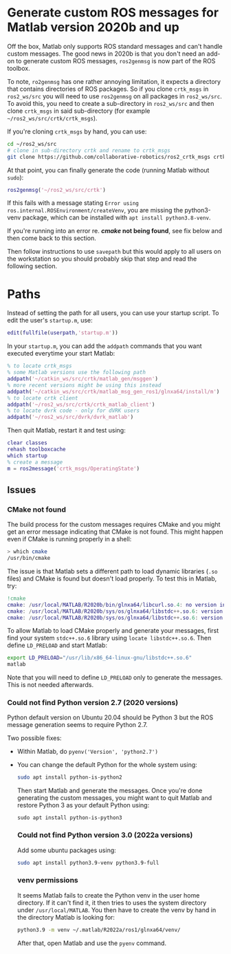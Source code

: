 # Generate custom ROS messages for Matlab version 2020b and up 

Off the box, Matlab only supports ROS standard messages and can't handle custom messages.  The good news in 2020b is that you don't need an add-on to generate custom ROS messages, `ros2genmsg` is now part of the ROS toolbox.

To note, `ro2genmsg` has one rather annoying limitation, it expects a directory that contains directories of ROS packages. So if you clone `crtk_msgs` in `ros2_ws/src` you will need to use `ros2genmsg` on all packages in `ros2_ws/src`.  To avoid this, you need to create a sub-directory in `ros2_ws/src` and then clone `crtk_msgs` in said sub-directory (for example `~/ros2_ws/src/crtk/crtk_msgs`).

If you're cloning `crtk_msgs` by hand, you can use:
```sh
cd ~/ros2_ws/src
# clone in sub-directory crtk and rename to crtk_msgs
git clone https://github.com/collaborative-robotics/ros2_crtk_msgs crtk/crtk_msgs
```

At that point, you can finally generate the code (running Matlab without `sudo`):
```matlab
ros2genmsg('~/ros2_ws/src/crtk')
```

If this fails with a message stating `Error using ros.internal.ROSEnvironment/createVenv`, you are missing the python3-venv package, which can be installed with `apt install python3.8-venv`.

If you're running into an error re. **_cmake_ not being found**, see fix below and then come back to this section.

Then follow instructions to use `savepath` but this would apply to all users on the workstation so you should probably skip that step and read the following section.

# Paths

Instead of setting the path for all users, you can use your startup script.  To edit the user's `startup.m`, use:
```matlab
edit(fullfile(userpath,'startup.m'))
```
In your `startup.m`, you can add the `addpath` commands that you want executed everytime your start Matlab:
```matlab
% to locate crtk_msgs
% some Matlab versions use the following path
addpath('~/catkin_ws/src/crtk/matlab_gen/msggen')
% more recent versions might be using this instead
addpath('~/catkin_ws/src/crtk/matlab_msg_gen_ros1/glnxa64/install/m')
% to locate crtk client
addpath('~/ros2_ws/src/crtk/crtk_matlab_client')
% to locate dvrk code - only for dVRK users
addpath('~/ros2_ws/src/dvrk/dvrk_matlab')
```

Then quit Matlab, restart it and test using:
```matlab
clear classes
rehash toolboxcache
which startup
% create a message
m = ros2message('crtk_msgs/OperatingState')
```

## Issues

### CMake not found

The build process for the custom messages requires CMake and you might get an error message indicating that CMake is not found.  This might happen even if CMake is running properly in a shell:
```sh
> which cmake
/usr/bin/cmake
```

The issue is that Matlab sets a different path to load dynamic libraries (`.so` files) and CMake is found but doesn't load properly.  To test this in Matlab, try:
```matlab
!cmake
cmake: /usr/local/MATLAB/R2020b/bin/glnxa64/libcurl.so.4: no version information available (required by cmake)
cmake: /usr/local/MATLAB/R2020b/sys/os/glnxa64/libstdc++.so.6: version `GLIBCXX_3.4.26' not found (required by cmake)
cmake: /usr/local/MATLAB/R2020b/sys/os/glnxa64/libstdc++.so.6: version `GLIBCXX_3.4.26' not found (required by /usr/lib/x86_64-linux-gnu/libjsoncpp.so.1)
```

To allow Matlab to load CMake properly and generate your messages, first find your system `stdc++.so.6` library using `locate libstdc++.so.6`.  Then define `LD_PRELOAD` and start Matlab:
```sh
export LD_PRELOAD="/usr/lib/x86_64-linux-gnu/libstdc++.so.6"
matlab
```

Note that you will need to define `LD_PRELOAD` only to generate the messages.  This is not needed afterwards.

### Could not find Python version 2.7 (2020 versions)

Python default version on Ubuntu 20.04 should be Python 3 but the ROS message generation seems to require Python 2.7.

Two possible fixes:
* Within Matlab, do `pyenv('Version', 'python2.7')`
* You can change the default Python for the whole system using:
  ```sh
  sudo apt install python-is-python2
  ```
  Then start Matlab and generate the messages.  Once you're done generating the custom messages, you might want to quit Matlab and restore Python 3 as your default Python using:
  ```
  sudo apt install python-is-python3
  ```
  
  ### Could not find Python version 3.0 (2022a versions)
  
  Add some ubuntu packages using:
  ```sh
  sudo apt install python3.9-venv python3.9-full 
  ```
  
  ### venv permissions
  
  It seems Matlab fails to create the Python venv in the user home directory.  If it can't find it, it then tries to uses the system directory under `/usr/local/MATLAB`.  You then have to create the venv by hand in the directory Matlab is looking for:
  ```sh
  python3.9 -m venv ~/.matlab/R2022a/ros1/glnxa64/venv/
  ```
  After that, open Matlab and use the `pyenv` command.
